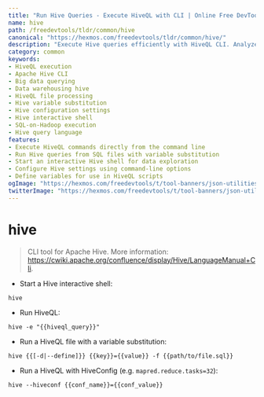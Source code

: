 ```yaml
---
title: "Run Hive Queries - Execute HiveQL with CLI | Online Free DevTools by Hexmos"
name: hive
path: /freedevtools/tldr/common/hive
canonical: "https://hexmos.com/freedevtools/tldr/common/hive/"
description: "Execute Hive queries efficiently with HiveQL CLI. Analyze big data, perform ETL operations, and manage data warehouses seamlessly. Free online tool, no registration required."
category: common
keywords:
- HiveQL execution
- Apache Hive CLI
- Big data querying
- Data warehousing hive
- HiveQL file processing
- Hive variable substitution
- Hive configuration settings
- Hive interactive shell
- SQL-on-Hadoop execution
- Hive query language
features:
- Execute HiveQL commands directly from the command line
- Run Hive queries from SQL files with variable substitution
- Start an interactive Hive shell for data exploration
- Configure Hive settings using command-line options
- Define variables for use in HiveQL scripts
ogImage: "https://hexmos.com/freedevtools/t/tool-banners/json-utilities-banner.png"
twitterImage: "https://hexmos.com/freedevtools/t/tool-banners/json-utilities-banner.png"
---
```


# hive

> CLI tool for Apache Hive.
> More information: <https://cwiki.apache.org/confluence/display/Hive/LanguageManual+Cli>.

- Start a Hive interactive shell:

`hive`

- Run HiveQL:

`hive -e "{{hiveql_query}}"`

- Run a HiveQL file with a variable substitution:

`hive {{[-d|--define]}} {{key}}={{value}} -f {{path/to/file.sql}}`

- Run a HiveQL with HiveConfig (e.g. `mapred.reduce.tasks=32`):

`hive --hiveconf {{conf_name}}={{conf_value}}`
